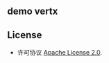 ## demo vertx

## License
- 许可协议 [Apache License 2.0][].


[Apache License 2.0]: http://www.apache.org/licenses/LICENSE-2.0
